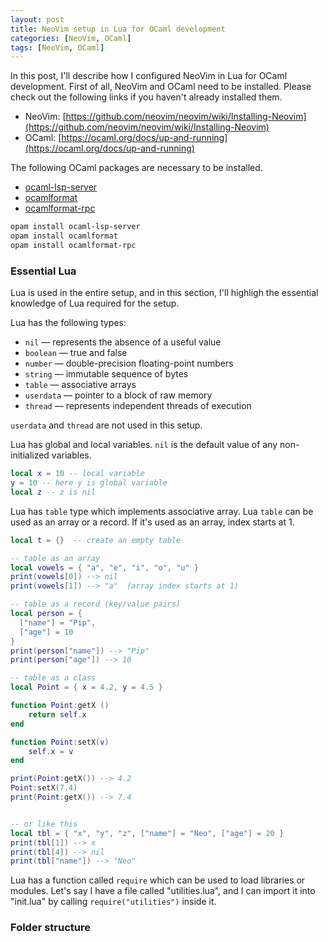 ```yaml
---
layout: post
title: NeoVim setup in Lua for OCaml development
categories: [NeoVim, OCaml]
tags: [NeoVim, OCaml]
---
```


In this post, I'll describe how I configured NeoVim in Lua for OCaml development.
First of all, NeoVim and OCaml need to be installed. Please check out the following links if you haven't already installed them.
- NeoVim: [https://github.com/neovim/neovim/wiki/Installing-Neovim](https://github.com/neovim/neovim/wiki/Installing-Neovim)
- OCaml: [https://ocaml.org/docs/up-and-running](https://ocaml.org/docs/up-and-running)

The following OCaml packages are necessary to be installed.
- [ocaml-lsp-server](https://opam.ocaml.org/packages/ocaml-lsp-server/) 
- [ocamlformat](https://opam.ocaml.org/packages/ocamlformat/)
- [ocamlformat-rpc](https://opam.ocaml.org/packages/ocamlformat-rpc/)
```bash
opam install ocaml-lsp-server
opam install ocamlformat
opam install ocamlformat-rpc
```

### Essential Lua
Lua is used in the entire setup, and in this section, I'll highligh the essential knowledge of Lua required for the setup.

Lua has the following types:
- `nil` — represents the absence of a useful value
- `boolean` — true and false
- `number` — double-precision floating-point numbers
- `string` — immutable sequence of bytes
- `table` — associative arrays
- `userdata` — pointer to a block of raw memory
- `thread` —  represents independent threads of execution

`userdata` and `thread` are not used in this setup.

Lua has global and local variables. `nil` is the default value of any non-initialized variables.
```lua
local x = 10 -- local variable
y = 10 -- here y is global variable
local z -- z is nil
```

Lua has `table` type which implements associative array. Lua `table` can be used as an array or a record. 
If it's used as an array, index starts at 1.
```lua
local t = {}  -- create an empty table

-- table as an array 
local vowels = { "a", "e", "i", "o", "u" }
print(vowels[0]) --> nil
print(vowels[1]) --> "a"  (array index starts at 1)

-- table as a record (key/value pairs)
local person = { 
  ["name"] = "Pip", 
  ["age"] = 10 
}
print(person["name"]) --> "Pip"
print(person["age"]) --> 10

-- table as a class
local Point = { x = 4.2, y = 4.5 }

function Point:getX () 
    return self.x
end

function Point:setX(v) 
    self.x = v
end

print(Point:getX()) --> 4.2
Point:setX(7.4)
print(Point:getX()) --> 7.4


-- or like this
local tbl = { "x", "y", "z", ["name"] = "Neo", ["age"] = 20 }
print(tbl[1]) --> x
print(tbl[4]) --> nil
print(tbl["name"]) --> "Neo"
```

Lua has a function called `require` which can be used to load libraries or modules.
Let's say I have a file called "utilities.lua", and I can import it into "init.lua" by calling `require("utilities")` inside it.

### Folder structure


